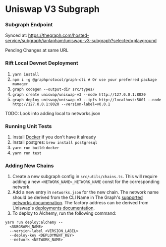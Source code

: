 # Uniswap V3 Subgraph

### Subgraph Endpoint

Synced at: https://thegraph.com/hosted-service/subgraph/ianlapham/uniswap-v3-subgraph?selected=playground

Pending Changes at same URL

### Rift Local Devnet Deployment

1. `yarn install`
2. `npm i -g @graphprotocol/graph-cli # Or use your preferred package manager`
3. `graph codegen --output-dir src/types/`
4. `graph create uniswap/uniswap-v3 --node http://127.0.0.1:8020`
5. `graph deploy uniswap/uniswap-v3 --ipfs http://localhost:5001 --node http://127.0.0.1:8020 --version-label=v0.0.1`

TODO: Look into adding local to networks.json

### Running Unit Tests

1. Install [Docker](https://docs.docker.com/get-docker/) if you don't have it already
2. Install postgres: `brew install postgresql`
3. `yarn run build:docker`
4. `yarn run test`

### Adding New Chains

1. Create a new subgraph config in `src/utils/chains.ts`. This will require adding a new `<NETWORK_NAME>_NETWORK_NAME` const for the corresponding network.
2. Add a new entry in `networks.json` for the new chain. The network name should be derived from the CLI Name in The Graph's [supported networks documenation](https://thegraph.com/docs/en/developing/supported-networks/). The factory address can be derived from Uniswap's [deployments documentation](https://docs.uniswap.org/contracts/v3/reference/deployments/ethereum-deployments).
3. To deploy to Alchemy, run the following command:

```
yarn run deploy:alchemy --
  <SUBGRAPH_NAME>
  --version-label <VERSION_LABEL>
  --deploy-key <DEPLOYMENT_KEY>
  --network <NETWORK_NAME>
```
